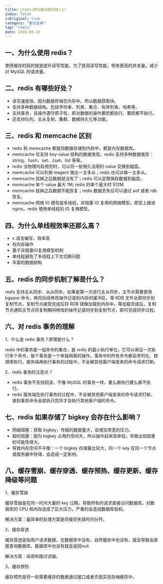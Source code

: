 ```yaml
---
title: 🍾redis常见面试题总结(上)
index: false
isOriginal: true
category: "面试宝典"
tag: "redis"
date: 2024-08-19
---
```


## 一、为什么使用 redis？

使用缓存的目的就是提升读写性能。为了提高读写性能，带来更高的并发量。减少对 MySQL 的请求量。

## 二、redis 有哪些好处？

- 读写速度快，因为数据存储在内存中，所以数据获取快。
- 支持多种数据结构。包括字符串、列表、集合、有序列表、哈希等。
- 支持事务，且操作遵守原子性，即对数据的操作要麽都执行、要麽都不执行。
- 还支持队列、主从复制、集群、数据持久化等功能。

## 三、redis 和 memcache 区别

- redis 和 memcache 都是将数据存储到内存中，都是内存数据库。
- memcache 仅支持 key-value 结构的数据类型。redis 支持多种数据类型：string、hash、set、zset、list 等等。
- redis 当物理内存用完时，可以将一些很久没用的 value 交换到磁盘。
- memcache 可以利用 magent 做出一主多从；redis 也可以做一主多从。
- memcache 挂掉之后数据就没有了；redis 可以定期保存数据到磁盘。
- memcache 单个 value 最大 1M; redis 的单个最大时 512M.
- memcache 挂掉之后数据不能恢复；redis 数据丢失后可以通过 aof 或者 rdb 恢复。
- memcache 网络 IO 模型是多线程，非阻塞 IO 复用的网络模型，原型上接进 nginx。redis 使用单线程的 IO 复用模型。

## 四、为什么单线程效率还那么高？

- c 语言编写，效率高
- 存内存操作
- 基于非阻塞IO复用模型机制
- 单线程避免了多线程上下文切换问题
- 丰富的数据结构

## 五、redis 的同步机制了解是什么？

redis 支持主从同步、从从同步。如果是第一次进行主从同步，主节点需要使用 bgsave 命令，再将后续修改操作记录到内存的缓冲区，等 RDB 文件全部同步到复制节点，复制节点接受完成后将 RDB 镜像加载到内存中。等加载完成后，复制节点通知主节点将复制期间修改的操作记录同步到复制节点，即可完成同步过程。

## 六、对 redis 事务的理解

1、什么是 redis 事务？原理是什么？

redis 中的事务是一组命令的集合，是 redis 的最小执行单位。它可以保证一次执行多个命令，每个事务是一个单独隔离的操作。事务中的所有命令都会序列化、按顺序执行。服务端再执行事务的过程中，不会被其他客户端发来的命令请求打断。

2、redis 事务的注意点？

- redis 事务不支持回滚，不像 MySQL 的事务一样，要么都执行要么都不执行。
- redis 服务端在执行事务的过程中，不会被其他客户端发来的命令请求打断，直到事务命令全部执行完毕才会执行其他客户端的命令。

## 七、redis 如果存储了 bigkey 会存在什么影响？

- 网络阻塞：获取 bigkey，传输的数据量大，会增加带宽的压力。
- 超时阻塞：因为 bigkey 占用的空间大，所以操作起来效率低，导致出现阻塞的可能性增大。
- 导致内存空间不平衡：一个 bigkey 存储量比较大，同一个 key 在同一个节点或服务器中存储，会造成一定影响。

## 八、缓存雪崩、缓存穿透、缓存预热、缓存更新、缓存降级等问题

1、缓存雪崩

缓存雪崩是在同一时间大量的 key 过期，导致所有的请求直接访问数据库。对数据库的 CPU 和内存造成了巨大压力，严重的会造成数据库宕机。

解决方案：最简单的处理方案是将缓存失效时间分开。

2、缓存穿透

缓存穿透是指用户请求数据，在数据库中没有，自然缓存中也没有，就会导致会直接查询数据库，数据库中也没有就会返回null.

解决方案：采用布隆过滤器。

3、缓存预热

缓存预热是将一些需要缓存的数据通过接口或者页面实现存储缓存中。